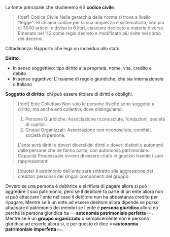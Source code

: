 La fonte principale che studieremo è il **codice civile**.
>[!def] Codice Civile
>Nella gerarchia delle norme si trova a livello "legge".
>SI chiama codice per la sua ampiezza e sistematicità, con più di 3000 articoli è diviso in 6 libri, ciascuno dedicato a materie diverse.
>Emanato nel '42 come regio decreto e modificato più volte nel corso dei decenni.

Cittadinanza: Rapporto che lega un individuo allo stato.

**Diritto**: 
- In senso soggettivo: tipo diritto alla proprietà, nome, vita, credito e debito
- In senso oggettivo: L'insieme di regole giuridiche, che sia internazionale o Italiano

**Soggetto di diritto**: chi può essere titolare di diritti e obblighi.
>[!def] Ente Collettivo
>Non solo le persone fisiche sono soggette a diritto, ma anche enti collettivi, dove distinguiamo:
> 1. Persone Giuridiche: Associazione riconosciute, fondazioni, società di capitali.
> 2. Gruppi Organizzati: Associazione non riconosciute, comitati, società di persone.
> 
>L'ente avrà diritti e doveri diversi dai diritti e doveri distinti e autonomi dalle persone che ne fanno parte, con autonomia patrimoniale.
>Capacità Processuale ovvero di essere citato in giudizio tramite i suoi rappresentanti.

>[!quote]
Il patrimonio dell'ente sarà sottratto alla aggressione dei creditori personali dei singoli componenti del gruppo.

Ovvero se una persona è debitrice e si rifiuta di pagare allora si può aggredire il suo patrimonio, però se il debitore fa parte di un ente allora non si può attaccare l'ente nel caso il debitore non ha abbastanza credito per ripagare.
Mentre se è un ente ad essere debitore allora dipende se posso attaccare il patrimonio dei membri
se l'ente è **persona giuridica** allora no perché la persona giuridica ha ==**autonomia patrimoniale perfetta**==.
Mentre se è un **gruppo organizzato** o semplicemente non è persona giuridica ad esserlo allora si, e per questo di dice ==**autonomia patrimoniale imperfetta**==.

